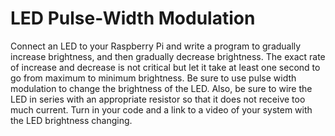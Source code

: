 # LED Pulse-Width Modulation
Connect an LED to your Raspberry Pi and write a program to gradually increase brightness, and then gradually decrease brightness. The exact rate of increase and decrease is not critical but let it take at least one second to go from maximum to minimum brightness. Be sure to use pulse width modulation to change the brightness of the LED. Also, be sure to wire the LED in series with an appropriate resistor so that it does not receive too much current.  Turn in your code and a link to a video of your system with the LED brightness changing.
